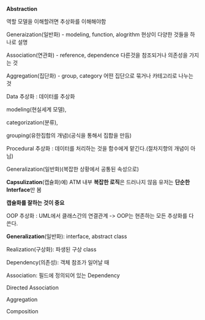 **Abstraction**

역할 모델을 이해할려면 추상화를 이해해야함

Generaization(일반화) - modeling, function, alogrithm 현상이 다양한 것들을 하나로 설명 

Association(연관화) - reference, dependence 다른것을 참조되거나 의존성을 가지는 것

Aggregation(집단화) - group, category 어떤 집단으로 묶거나 카테고리로 나누는 것

Data 추상화 : 데이터를 추상화

modeling(현실세계 모델), 

categorization(분류), 

grouping(유한집합의 개념)(공식을 통해서 집합을 만듬)

Procedural 추상화 : 데이터를 처리하는 것을 함수에게 맡긴다.(절차지향의 개념이 아님)

Generalization(일반화)(복잡한 상황에서 공통된 속성으로)

**Capsulization**(캡슐화)예) ATM 내부  **복잡한 로직**은 드러나지 않음 유저는 **단순한 Interface**만 봄

**캡슐화를 잘하는 것이 중요**

OOP 추상화 : UML에서 클래스간의 연결관계 -> OOP는 현존하는 모든 추상화를 다 쓴다.

**Generalization**(일반화): interface, abstract class 

Realization(구상화): 파생된 구상 class 

Dependency(의존성): 객체 참조가 일어날 때

Association: 필드에 정의되어 있는 Dependency 

Directed Association 

Aggregation 

Composition
